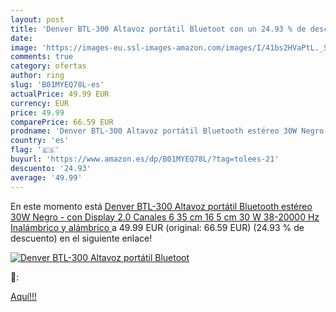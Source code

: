 ```yaml
---
layout: post
title: 'Denver BTL-300 Altavoz portátil Bluetoot con un 24.93 % de descuento'
date: 
image: 'https://images-eu.ssl-images-amazon.com/images/I/41bs2HVaPtL._SL200_.jpg'
comments: true
category: ofertas
author: ring
slug: 'B01MYEQ78L-es'
actualPrice: 49.99 EUR
currency: EUR
price: 49.99
comparePrice: 66.59 EUR
prodname: 'Denver BTL-300 Altavoz portátil Bluetooth estéreo 30W Negro - con Display  2.0 Canales  6 35 cm  16 5 cm  30 W  38-20000 Hz  Inalámbrico y alámbrico '
country: 'es'
flag: '🇪🇸'
buyurl: 'https://www.amazon.es/dp/B01MYEQ78L/?tag=tolees-21'
descuento: '24.93'
average: '49.99'
---
```


En este momento está [Denver BTL-300 Altavoz portátil Bluetooth estéreo 30W Negro - con Display  2.0 Canales  6 35 cm  16 5 cm  30 W  38-20000 Hz  Inalámbrico y alámbrico ](https://www.amazon.es/dp/B01MYEQ78L/?tag=tolees-21) a 49.99 EUR (original: 66.59 EUR) (24.93 %  de descuento) en el siguiente enlace!

[![Denver BTL-300 Altavoz portátil Bluetoot](https://images-eu.ssl-images-amazon.com/images/I/41bs2HVaPtL._SL200_.jpg)](https://www.amazon.es/dp/B01MYEQ78L/?tag=tolees-21)

🔎:


[Aquí!!!](https://www.amazon.es/dp/B01MYEQ78L/?tag=tolees-21)
